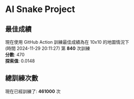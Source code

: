
# AI Snake Project

## **最佳成績**















































現在使用 GitHub Action 訓練最佳成績為在 10x10 的地圖情況下  
(時間 2024-11-29 20:11:27) 第 **840** 次訓練  
**分數**: 470  
**探索值**: 0.0148































































































## 總訓練次數
現在已經訓練了: **461000** 次
